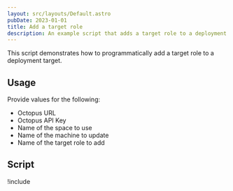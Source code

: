 ```yaml
---
layout: src/layouts/Default.astro
pubDate: 2023-01-01
title: Add a target role
description: An example script that adds a target role to a deployment target.
---
```


This script demonstrates how to programmatically add a target role to a deployment target.

## Usage

Provide values for the following:

- Octopus URL
- Octopus API Key
- Name of the space to use
- Name of the machine to update
- Name of the target role to add

## Script

!include <add-target-role-scripts>
